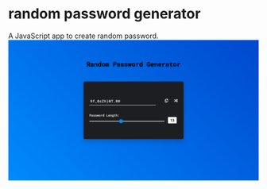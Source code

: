 # random password generator

A JavaScript app to create random password.
![Random Password Generator](./image.png)
